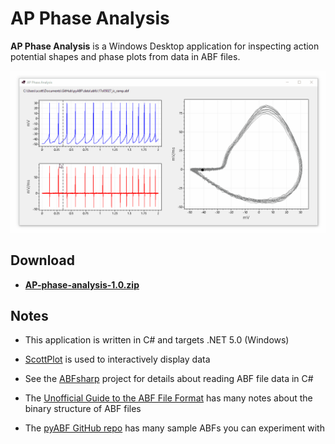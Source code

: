 # AP Phase Analysis

**AP Phase Analysis** is a Windows Desktop application for inspecting action potential shapes and phase plots from data in ABF files.

![](dev/screenshot.gif)

## Download

* [**AP-phase-analysis-1.0.zip**](download/AP-phase-analysis-1.0.zip)

## Notes

* This application is written in C# and targets .NET 5.0 (Windows)

* [ScottPlot](https://swharden.com/scottplot) is used to interactively display data

* See the [ABFsharp](https://github.com/swharden/ABFsharp) project for details about reading ABF file data in C#

* The [Unofficial Guide to the ABF File Format](https://swharden.com/pyabf/abf2-file-format) has many notes about the binary structure of ABF files

* The [pyABF GitHub repo](https://github.com/swharden/pyABF/tree/master/data) has many sample ABFs you can experiment with